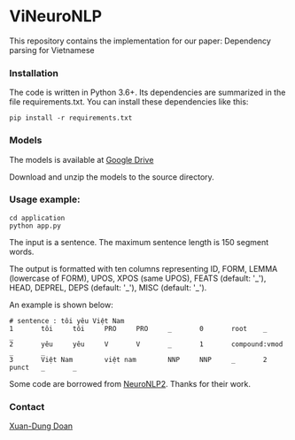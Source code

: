 # ViNeuroNLP
This repository contains the implementation for our paper: Dependency parsing for Vietnamese

### Installation
The code is written in Python 3.6+. Its dependencies are summarized in the file requirements.txt. You can install these dependencies like this:
```shell
pip install -r requirements.txt
```

### Models
The models is available at [Google Drive](https://drive.google.com/file/d/1SMwPGOrhPEZecQfCTtiZa7MfTJaKav0G/view?usp=sharing)

Download and unzip the models to the source directory.

### Usage example:
```shell
cd application
python app.py

```
The input is a sentence. The maximum sentence length is 150 segment words.

The output is formatted with ten columns representing ID, FORM, LEMMA (lowercase of FORM), UPOS, XPOS (same UPOS), FEATS (default: '\_'), HEAD, DEPREL, DEPS (default: '\_'), MISC (default: '\_').

An example is shown below:
```
# sentence : tôi yêu Việt Nam
1       tôi     tôi     PRO     PRO     _       0       root    _       _
2       yêu     yêu     V       V       _       1       compound:vmod   _       _
3       Việt Nam        việt nam        NNP     NNP     _       2       punct   _       _
```

Some code are borrowed from [NeuroNLP2](https://github.com/XuezheMax/NeuroNLP2). Thanks for their work.

###  Contact
[Xuan-Dung Doan](xuandung34@gmail.com)